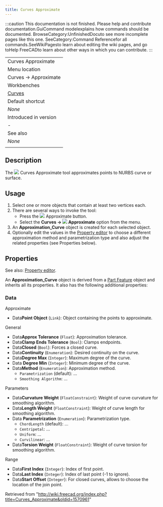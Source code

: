 ```yaml
---
title: Curves Approximate
---
```


:::caution
This documentation is not finished. Please help and contribute documentation.GuiCommand modelexplains how commands should be documented. BrowseCategory:UnfinishedDocuto see more incomplete pages like this one. SeeCategory:Command Referencefor all commands.SeeWikiPagesto learn about editing the wiki pages, and go toHelp FreeCADto learn about other ways in which you can contribute.
:::

|                                                |
| ---------------------------------------------- |
| Curves Approximate                             |
| Menu location                                  |
| Curves → Approximate                           |
| Workbenches                                    |
| [Curves](/Curves_Workbench "Curves Workbench") |
| Default shortcut                               |
| _None_                                         |
| Introduced in version                          |
| -                                              |
| See also                                       |
| _None_                                         |
|                                                |

## Description

The ![](/images/Curves_Approximate.svg) Curves Approximate tool approximates points to NURBS curve or surface.

## Usage

1. Select one or more objects that contain at least two vertices each.
2. There are several ways to invoke the tool:
   - Press the ![](/images/Curves_Approximate.svg) Approximate button.
   - Select the **Curves → ![](/images/Curves_Approximate.svg) Approximate** option from the menu.
3. An **Approximation_Curve** object is created for each selected object.
4. Optionally edit the values in the [Property editor](/Property_editor "Property editor") to choose a different approximation method and parametrization type and also adjust the related properties (see Properties below).

## Properties

See also: [Property editor](/Property_editor "Property editor").

An **Approximation_Curve** object is derived from a [Part Feature](/Part_Feature "Part Feature") object and inherits all its properties. It also has the following additional properties:

### Data

Approximate

- Data**Point Object** (`Link`): Object containing the points to approximate.

General

- Data**Approx Tolerance** (`Float`): Approximation tolerance.
- Data**Clamp Ends Tolerance** (`Bool`): Clamps endpoints.
- Data**Closed** (`Bool`): Forces a closed curve.
- Data**Continuity** (`Enumeration`): Desired continuity on the curve.
- Data**Degree Max** (`Integer`): Maximum degree of the curve.
- Data **Degree Min** (`Integer`): Minimum degree of the curve.
- Data**Method** (`Enumeration`): Approximation method.
  - `Parametrization` (default): ...
  - `Smoothing Algorithm`: ...

Parameters

- Data**Curvature Weight** (`FloatConstraint`): Weight of curve curvature for smoothing algorithm.
- Data**Length Weight** (`FloatConstraint`): Weight of curve length for smoothing algorithm.
- Data **Parametrization** (`Enumeration`): Parametrization type.
  - `ChordLength` (default): ...
  - `Centripetal`: ...
  - `Uniform`: ...
  - `Curvilinear`: ...
- Data**Torsion Weight** (`FloatConstraint`): Weight of curve torsion for smoothing algorithm.

Range

- Data**First Index** (`Integer`): Index of first point.
- Data**Last Index** (`Integer`): Index of last point (-1 to ignore).
- Data**Start Offset** (`Integer`): For closed curves, allows to choose the location of the join point.

Retrieved from "<http://wiki.freecad.org/index.php?title=Curves_Approximate&oldid=1570961>"
